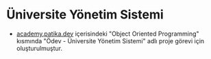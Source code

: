 # Üniversite Yönetim Sistemi
 - [academy.patika.dev](https://academy.patika.dev/tr/courses/c-projeleri) içerisindeki "Object Oriented Programming" kısmında "Ödev - Üniversite Yönetim Sistemi" adlı proje görevi için oluşturulmuştur.

